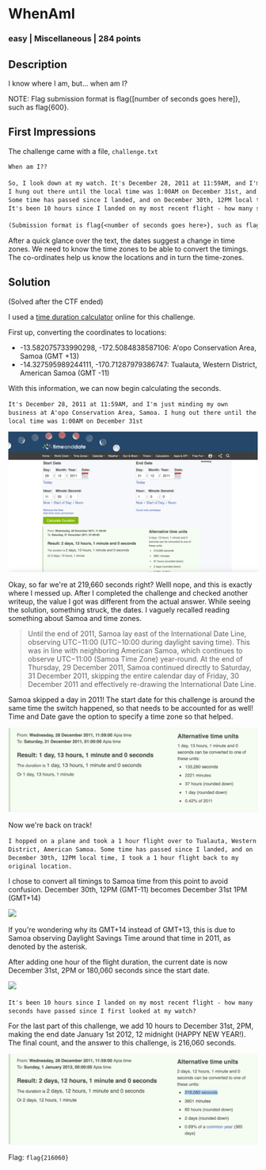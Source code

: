 # WhenAmI
### easy | Miscellaneous | 284 points

## Description
I know where I am, but... when am I? 

NOTE: Flag submission format is flag{[number of seconds goes here]}, such as flag{600}.

## First Impressions

The challenge came with a file, `challenge.txt`

```txt
When am I??

So, I look down at my watch. It's December 28, 2011 at 11:59AM, and I'm just minding my own business at -13.582075733990298, -172.5084838587106.
I hung out there until the local time was 1:00AM on December 31st, and then I hopped on a plane and took a 1 hour flight over to -14.327595989244111, -170.71287979386747.
Some time has passed since I landed, and on December 30th, 12PM local time, I took a 1 hour flight back to my original location.
It's been 10 hours since I landed on my most recent flight - how many seconds have passed since I first looked at my watch?

(Submission format is flag{<number of seconds goes here>}, such as flag{600}.)
```

After a quick glance over the text, the dates suggest a change in time zones. We need to know the time zones to be able to convert the timings. The co-ordinates help us know the locations and in turn the time-zones.

## Solution
(Solved after the CTF ended)

I used a [time duration calculator](https://www.timeanddate.com/date/timeduration.html) online for this challenge.

First up, converting the coordinates to locations:

- -13.582075733990298, -172.5084838587106: A'opo Conservation Area, Samoa (GMT +13) 
- -14.327595989244111, -170.71287979386747: Tualauta, Western District, American Samoa (GMT -11)

With this information, we can now begin calculating the seconds.

`It's December 28, 2011 at 11:59AM, and I'm just minding my own business at A'opo Conservation Area, Samoa. I hung out there until the local time was 1:00AM on December 31st`

![](images/whenami-calc1.png)

Okay, so far we're at 219,660 seconds right? Welll nope, and this is exactly where I messed up. After I completed the challenge and checked another writeup, the value I got was different from the actual answer. While seeing the solution, something struck, the dates. I vaguely recalled reading something about Samoa and time zones.

> Until the end of 2011, Samoa lay east of the International Date Line, observing UTC−11:00 (UTC−10:00 during daylight saving time). This was in line with neighboring American Samoa, which continues to observe UTC−11:00 (Samoa Time Zone) year-round. At the end of Thursday, 29 December 2011, Samoa continued directly to Saturday, 31 December 2011, skipping the entire calendar day of Friday, 30 December 2011 and effectively re-drawing the International Date Line.

Samoa skipped a day in 2011! The start date for this challenge is around the same time the switch happened, so that needs to be accounted for as well! Time and Date gave the option to specify a time zone so that helped.

![](images/whenami-calc2.png)

Now we're back on track! 

`I hopped on a plane and took a 1 hour flight over to Tualauta, Western District, American Samoa.
Some time has passed since I landed, and on December 30th, 12PM local time, I took a 1 hour flight back to my original location.`

I chose to convert all timings to Samoa time from this point to avoid confusion. December 30th, 12PM (GMT-11) becomes December 31st 1PM (GMT+14)

![](images/whenami-calc3)

If you're wondering why its GMT+14 instead of GMT+13, this is due to Samoa observing Daylight Savings Time around that time in 2011, as denoted by the asterisk.

After adding one hour of the flight duration, the current date is now December 31st, 2PM or 180,060 seconds since the start date.

![](images/whenami-calc4)

`It's been 10 hours since I landed on my most recent flight - how many seconds have passed since I first looked at my watch?`

For the last part of this challenge, we add 10 hours to December 31st, 2PM, making the end date January 1st 2012, 12 midnight (HAPPY NEW YEAR!). The final count, and the answer to this challenge, is 216,060 seconds.

![](images/whenami-calc5.png)

Flag: `flag{216060}`
